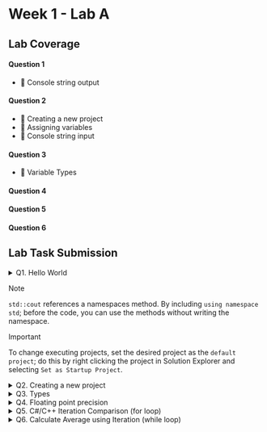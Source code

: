# Week 1 - Lab A

## Lab Coverage
#### Question 1
- 🤔 Console string output
#### Question 2
- 🤔 Creating a new project
- 🤔 Assigning variables
- 🤔 Console string input
#### Question 3
- 🤔 Variable Types
#### Question 4
#### Question 5
#### Question 6

## Lab Task Submission

<details> <!-- Question 1 -->
  <summary> Q1. Hello World </summary>

## Question:
Locate the Solution Explorer within Visual Studio and select the Hello World project. Right click on this project and select Build. This should compile and link the project. Now run the Hello World program.
Change between Debug and Release mode. Compile again and rerun the program.
## Solution:
```c++
#include <iostream>

int main(int argc, char** argv) {
	std::cout << "Hello World" << std::endl;
	return 0;
} 
```
## Test data:
n/a
## Sample output:
n/a
## Reflection:
This is the base getting started script used in programming lessons.
## Metadata:
Hello World
## Further information:
What are purpose are the parameters in main?

> - `int` parameter represents the number of arguments that are passed to the program when it is executed.
> - `char**` parameter is a pointer for an array of character pointers. This can also be given as the array in question with `char* argv[]`.
> The array of strings represents the individual argument inputs when the program is executed.
>
> Dont be confused with console inputs, this is different. These are given **before** the program runs.
</details>

> [!NOTE]
> `std::cout` references a namespaces method. By including `using namespace std`; before the code, you can use the methods without writing the namespace.

> [!IMPORTANT]
> To change executing projects, set the desired project as the `default project`; do this by right clicking the project in Solution Explorer and selecting `Set as Startup Project`.

<details> <!-- Question 2 -->
  <summary> Q2. Creating a new project </summary>

## Question:
Create a new Empty C++ Console project called Temperature by using the project application wizard. 

This is done by right clicking on the 500083-Lab-A solution in the Solution Explorer Window and selecting Add » New Project. *NB: Be careful to select a C++, Empty Project*


Create a new cpp file within the temperature project by right clicking on the Temperature project in the Solution Explorer Window and select Add » Add New Item.

**Write a program to input a Fahrenheit measurement, convert it and output a Celsius value. The conversion formula is**
```c++
celsius = 5/9 * (fahrenheit-32)
```
NB: You may want to select the Temperature project as the default project; to do this right click on the Temperature project and select:

`Set as Startup Project`.

## Solution:
```c++
int main(int argc, char** argv) 
{
	float fahrenheit;
	cout << "Enter a Farenheit Temperature: ";
	cin >> fahrenheit;
	float celsius = 5.0 / 9 * (fahrenheit - 32);
	cout << "In Celcius, the temperature is: " << celsius << std::endl;
	return 0;
}
```
## Test data:
|Identifier|Fahrenheit Temp|Celcius Temp|
|--|--|--|
boiling point of water	|212 F	|100 C
body temperature	|98.6 F	|37 C
cool room temperature	|68 F	|20 C
freezing point of water	|32 F	|0 C

## Sample output:
![image](https://github.com/TheOtherRealMesteven/Lab-Book/assets/115008465/a08a8498-2a55-4d87-8b69-769ab39b76c6)


## Reflection:
|Input Value|Expected Value|Actual Value|Acceptable|
|--|--|--|--|
212|100|100|✔
98.6|37|37|✔
68|20|20|✔
32|0|0|✔

The program works as intended.

## Metadata:
Fahrenheit temperature to Celcius temperature converter.

## Further information:
Also what happens if you dividing two integers?
> If you divide two integers then the result value will be an integer regardless of if it has a decimal value attached. However, by making the return value a float or including a float in the process, it will keep the decimal value.

</details>
<details> <!-- Question 3 -->
  <summary> Q3. Types </summary>

## Question:
Using the “Hello World” program as a starting point, write a program that prints out the size in bytes of each of the fundamental data types in C++.
Hint: Make use of the `sizeof()` operator, that returns the size of any data type.
Remember to include both the signed and unsigned versions of each data type.

## Solution:
```c++
#include <iostream>
using namespace std;

int main (int argc, char **argv) {
	
	cout << "Integer Values" << endl;
	cout << "Integer: " << sizeof(int) << "\tUnsigned ver : " << sizeof(unsigned int) << endl;
	cout << "Short: " << sizeof(short) << "\tUnsigned ver: " << sizeof(unsigned short) << endl;
	cout << "Long: " << sizeof(long) << "\tUnsigned ver: " << sizeof(unsigned long) << endl;
	cout << "Long Long: " << sizeof(long long) << "\tUnsigned ver: " << sizeof(unsigned long long) << endl;
	cout << endl; cout << endl;

	cout << "Float Values" << endl;
	cout << "Float: " << sizeof(float) << endl;
	cout << "Double: " << sizeof(double) << endl;
	cout << "Long Double: " << sizeof(long double) << endl;
	cout << endl; cout << endl;

	cout << "Char Values" << endl;
	cout << "Char: " << sizeof(char) << endl;
	cout << "Signed Char: " << sizeof(signed char) << "\tUnsigned Char: " << sizeof(unsigned char) << endl;
	cout << "wchar_t: " << sizeof(wchar_t) << endl;
	cout << "Char16_t: " << sizeof(char16_t) << "\tChar32_t: " << sizeof(char32_t) << endl;
	cout << endl; cout << endl;

	cout << "Other Values" << endl;
	cout << "Bool: " << sizeof(bool) << endl;

	return 0;
}
```
## Test data:
n/a
## Sample output:
![image](https://github.com/TheOtherRealMesteven/Lab-Book/assets/115008465/41467ac2-633a-49eb-a702-250060d415df)

## Reflection:
Unsigned variants of values have the same length as their signed counterparts. Which makes sense due to the premise of signed values not increasing the range of values.
## Metadata:
Character type sizing display.
## Further information:
Char_t is used to represent extended character sets such as unicode characters as they need more than a single byte.

</details>
<details> <!-- Question 4 -->
  <summary> Q4. Floating point precision </summary>

## Question:
In the lectures we discussed the precision of floating point numbers within C++, and how due to this precision the equality operator was unreliable.
### A)
Write a simple program that includes the lines:
```c++
double x = 10.0;
double y = 10.0;
if (x == y)
      cout << “X and Y are identical” << endl;
```
Did the program execute as expected?
### B)
Now try `y = 20.0 / 2.0` and execute the program again.
### C)
Then try a more complex calculation for y e.g.
```c++
const double x = 100000.123456789;
const double a = 200000.123456789;
double y = (x + a) / x;
double z = 1.0 + (a / x);
if (y == z) 
   cout << “y and z are identical” << endl;
```
### D)
Now try different values for x and a

Printing out the values of x, y and z, may be useful in helping you form an opinion of what is happening.
### E)
Once you’re confident you understand the logic, investigate:
```c++
double z = x / y;
```
How small does y have to be before you get a “divide by zero” error? Does the value of x affect the result?

## Solution:
```c++
 
```
## Test data:
n/a
## Sample output:
n/a
## Reflection:

## Metadata:

## Further information:


</details>
<details> <!-- Question 5 -->
  <summary> Q5. C#/C++ Iteration Comparison (for loop) </summary>

## Question:
In the lectures we have looked at constructs and iterators. Below is some C# code that calculates the factorial of a number 

(see https://www.mathsisfun.com/numbers/factorial.html for details of a factorial).
```c++
static void Main(string[] args)
{
   int factorialNumber = 5;
   int factorialTotal = 1;

   for(int n = 2; n <= factorialNumber; ++n)
   {
      factorialTotal *= n;
   }

   System.Console.WriteLine(factorialTotal);
}
```
Port the above C# code in to C++ using the provided Main.cpp file.

[LAB BOOK - Add your C++ code to your lab book. Then reflect on what you have to change (or not change) from C# to C++ in terms of the iteration]

## Solution:
```c++
int main(int argn, char* argv[])
{
    int factorialNumber = 5;
    int factorialTotal = 1;
    for (int n = 2; n <= factorialNumber; n++) {
        factorialTotal *= n;
    }
    cout << factorialTotal << endl;
}
```
## Test data:
n/a
## Sample output:
120
## Reflection:
The code used in the factorial calculator is identical to the C# code, aside from the console output code and the method structure.
> Rather than having an array input for the methods arguments, it has the size and array input. This is likely due to there being less compiler safe guards to prevent errors.
> And the console output method differs from C# as the values must be inserted akin to commands rather than passed through as just a value.
## Metadata:
Factorial Calculator.
## Further information:


</details>
<details> <!-- Question 6 -->
  <summary> Q6. Calculate Average using Iteration (while loop) </summary>

## Question:
Using a while loop (or do-while loop), calculate the average value of values provided by the user from the console (cin). You should calculate the average after the user either enters a negative number or the user enters a non-number value (e.g. a letter).
The following C++ code will get an int value from the user.
```c++
cout << "Please enter an int value, then press Enter" << endl;
int n = 0;
cin >> n;
```
[LAB BOOK - Add your C++ code to your lab book. Then reflect on what you have learnt]

## Solution:
```c++
 
```
## Test data:
n/a
## Sample output:
n/a
## Reflection:

## Metadata:

## Further information:


</details>
